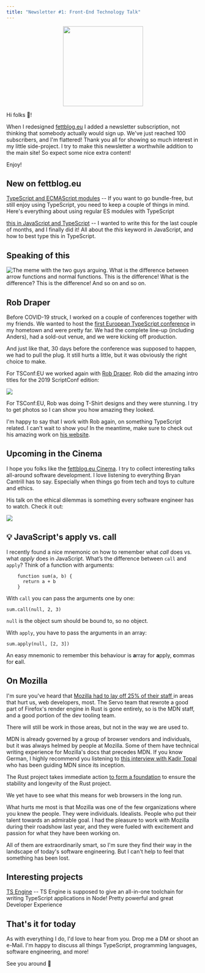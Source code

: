 ```yaml
---
title: "Newsletter #1: Front-End Technology Talk"
---
```


<div style="text-align:center;"><img src="https://fettblog.eu/wp-content/uploads/fett.png" width="209"/></div>

Hi folks 👋!  

When I redesigned [fettblog.eu](https://fettblog.eu) I added a newsletter subscription, not thinking that somebody actually would sign up. We've just reached 100 subscribers, and I'm flattered! Thank you all for showing so much interest in my little side-project. I try to make this newsletter a worthwhile addition to the main site! So expect some nice extra content!  

Enjoy!

## New on fettblog.eu

[TypeScript and ECMAScript modules](https://fettblog.eu/typescript-and-es-modules/) -- If you want to go bundle-free, but still enjoy using TypeScript, you need to keep a couple of things in mind. Here's everything about using regular ES modules with TypeScript  

[this in JavaScript and TypeScript](https://fettblog.eu/this-in-javascript-and-typescript/) -- I wanted to write this for the last couple of months, and I finally did it! All about the *this* keyword in JavaScript, and how to best type this in TypeScript. 

## Speaking of this

![The meme with the two guys arguing. What is the difference between arrow functions and normal functions. This is the difference! What is the difference? This is the difference! And so on and so on.](https://mcusercontent.com/b82088f16842254dd4d1fd440/images/015c00ab-d7ee-4a28-a284-c24c4c787d01.jpg)

     

## Rob Draper

Before COVID-19 struck, I worked on a couple of conferences together with my friends. We wanted to host the [first European TypeScript conference](https://tsconf.eu) in my hometown and were pretty far. We had the complete line-up (including Anders), had a sold-out venue, and we were kicking off production.  

And just like that, 30 days before the conference was supposed to happen, we had to pull the plug. It still hurts a little, but it was obviously the right choice to make.  

For TSConf:EU we worked again with [Rob Draper](http://www.robdraper.co.uk/). Rob did the amazing intro titles for the 2019 ScriptConf edition:  

[![](https://mcusercontent.com/b82088f16842254dd4d1fd440/images/e56003f3-11e6-45c8-9eee-4822d3e2adaa.jpg)](https://www.youtube.com/watch?v=Ye_bC4h6P5Y)  

For TSConf:EU, Rob was doing T-Shirt designs and they were stunning. I try to get photos so I can show you how amazing they looked.   

I'm happy to say that I work with Rob again, on something TypeScript related. I can't wait to show you! In the meantime, make sure to check out his amazing work on [his website](http://www.robdraper.co.uk/).


## Upcoming in the Cinema

I hope you folks like the [fettblog.eu Cinema](https://fettblog.eu/cinema/). I try to collect interesting talks all-around software development. I love listening to everything Bryan Cantrill has to say. Especially when things go from tech and toys to culture and ethics.  

His talk on the ethical dilemmas is something every software engineer has to watch. Check it out:  

[![](https://mcusercontent.com/b82088f16842254dd4d1fd440/images/5d9b788f-5b03-461b-aaee-76901e93d48f.jpg)](https://www.youtube.com/watch?v=0wtvQZijPzg)  

## 💡 JavaScript's apply vs. call

I recently found a nice mnemonic on how to remember what *call* does vs. what *apply* does in JavaScript. What’s the difference between `call` and `apply`? Think of a function with arguments:

        function sum(a, b) {
          return a + b
        }

With `call` you can pass the arguments one by one:

`sum.call(null, 2, 3)`

`null` is the object sum should be bound to, so no object.

With `apply`, you have to pass the arguments in an array:

`sum.apply(null, [2, 3])`

An easy mnemonic to remember this behaviour is **a**rray for **a**pply, **c**ommas for **c**all.



## On Mozilla

I'm sure you've heard that [Mozilla had to lay off 25% of their staff ](https://blog.mozilla.org/blog/2020/08/11/changing-world-changing-mozilla/)in areas that hurt us, web developers, most. The Servo team that rewrote a good part of Firefox's render engine in Rust is gone entirely, so is the MDN staff, and a good portion of the dev tooling team.  

There will still be work in those areas, but not in the way we are used to.  

MDN is already governed by a group of browser vendors and individuals, but it was always helmed by people at Mozilla. Some of them have technical writing experience for Mozilla's docs that precedes MDN. If you know German, I highly recommend you listening to [this interview with Kadir Topal](https://workingdraft.de/437/) who has been guiding MDN since its inception.  

The Rust project takes immediate action [to form a foundation](https://blog.rust-lang.org/2020/08/18/laying-the-foundation-for-rusts-future.html) to ensure the stability and longevity of the Rust project.  

We yet have to see what this means for web browsers in the long run.  

What hurts me most is that Mozilla was one of the few organizations where you knew the people. They were individuals. Idealists. People who put their talent towards an admirable goal. I had the pleasure to work with Mozilla during their roadshow last year, and they were fueled with excitement and passion for what they have been working on.   

All of them are extraordinarily smart, so I'm sure they find their way in the landscape of today's software engineering. But I can't help to feel that something has been lost.  

## Interesting projects

[TS Engine](https://ts-engine.dev) -- TS Engine is supposed to give an all-in-one toolchain for writing TypeScript applications in Node! Pretty powerful and great Developer Experience  

## That's it for today

As with everything I do, I'd love to hear from you. Drop me a DM or shoot an e-Mail. I'm happy to discuss all things TypeScript, programming languages, software engineering, and more!

See you around 👋
